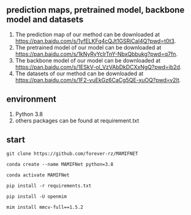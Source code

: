 

## prediction maps, pretrained model, backbone model and datasets
1. The prediction map of our method can be downloaded at https://pan.baidu.com/s/1yfELKFq4cQJt1GSRiCaI4Q?pwd=t0t3.
2. The pretrained model of our model can be downloaded at https://pan.baidu.com/s/1kNyRyYclrTnY-NbxQbbukg?pwd=q7fn.
3. The backbone model of our model can be downloaded at https://pan.baidu.com/s/1ESkV-ol_VzVAbDkDCXxNgQ?pwd=ib2d.
4. The datasets of our method can be downloaded at https://pan.baidu.com/s/1F2-vuEkGz6CaCg5QE-xuOQ?pwd=v2lt.

## environment
1. Python 3.8
2. others packages can be found at requirement.txt


## start
    git clone https://github.com/forever-rz/MAMIFNET 

    conda create --name MAMIFNet python=3.8
    
    conda activate MAMIFNet
    
    pip install -r requirements.txt 

    pip install -U openmim 

    mim install mmcv-full==1.5.2
